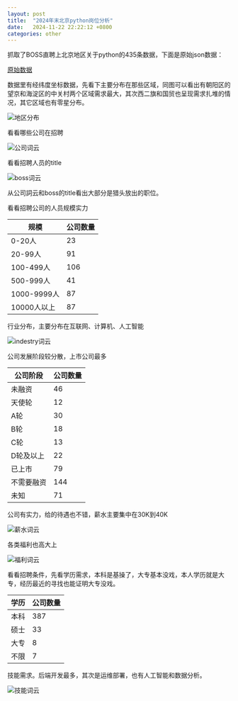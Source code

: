 ```yaml
---
layout: post
title:  "2024年末北京python岗位分析"
date:   2024-11-22 22:22:12 +0800
categories: other
---
```


抓取了BOSS直聘上北京地区关于python的435条数据，下面是原始json数据：

[原始数据](https://riiy.github.io/data/python_work_postion_data.json)

数据里有经纬度坐标数据，先看下主要分布在那些区域，同图可以看出有朝阳区的望京和海淀区的中关村两个区域需求最大，其次西二旗和国贸也呈现需求扎堆的情况，其它区域也有零星分布。

![地区分布](https://riiy.github.io/images/python_work_postion_area.png)

看看哪些公司在招聘

![公司词云](https://riiy.github.io/images/brand_name.png)

看看招聘人员的title

![boss词云](https://riiy.github.io/images/boss_title.png)

从公司詞云和boss的title看出大部分是猎头放出的职位。

看看招聘公司的人员规模实力

| 规模        | 公司数量 |
|-------------|----------|
| 0-20人      | 23       |
| 20-99人     | 91       |
| 100-499人   | 106      |
| 500-999人   | 41       |
| 1000-9999人 | 87       |
| 10000人以上 | 87       |

行业分布，主要分布在互联网、计算机、人工智能

![indestry词云](https://riiy.github.io/images/industryName.png)

公司发展阶段较分散，上市公司最多

| 公司阶段   | 公司数量 |
|------------|----------|
| 未融资     | 46       |
| 天使轮     | 12       |
| A轮        | 30       |
| B轮        | 18       |
| C轮        | 13       |
| D轮及以上  | 22       |
| 已上市     | 79       |
| 不需要融资 | 144      |
| 未知       | 71       |



公司有实力，给的待遇也不错，薪水主要集中在30K到40K

![薪水词云](https://riiy.github.io/images/salary.png)

各类福利也高大上


![福利词云](https://riiy.github.io/images/labels.png)

看看招聘条件，先看学历需求，本科是基操了，大专基本没戏，本人学历就是大专，经历最近的寻找也能证明大专没戏。

| 学历 | 公司数量 |
|------|----------|
| 本科 | 387      |
| 硕士 | 33       |
| 大专 | 8        |
| 不限 | 7        |

技能需求。后端开发最多，其次是运维部署，也有人工智能和数据分析。

![技能词云](https://riiy.github.io/images/skills.png)
